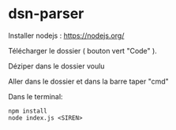 # dsn-parser

Installer nodejs : https://nodejs.org/

Télécharger le dossier ( bouton vert "Code" ).

Déziper dans le dossier voulu

Aller dans le dossier et dans la barre taper "cmd"

Dans le terminal: 

```
npm install
node index.js <SIREN>
```
